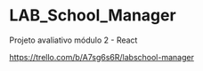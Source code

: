 # LAB_School_Manager
Projeto avaliativo módulo 2 - React

https://trello.com/b/A7sg6s6R/labschool-manager
